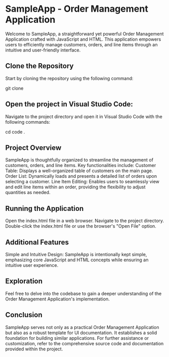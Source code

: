 # SampleApp - Order Management Application

Welcome to SampleApp, a straightforward yet powerful Order Management Application crafted with JavaScript and HTML.
This application empowers users to efficiently manage customers, orders, and line items through an intuitive
and user-friendly interface.


## Clone the Repository
Start by cloning the repository using the following command:

git clone <repository-url>

## Open the project in Visual Studio Code:
Navigate to the project directory and open it in Visual Studio Code with the following commands:

cd <project-directory>
code .


## Project Overview

SampleApp is thoughtfully organized to streamline the management of customers, orders, and line items. Key functionalities include:
Customer Table: Displays a well-organized table of customers on the main page.
Order List: Dynamically loads and presents a detailed list of orders upon selecting a customer.
Line Item Editing: Enables users to seamlessly view and edit line items within an order, providing the flexibility to adjust quantities as needed.

## Running the Application

Open the index.html file in a web browser.
Navigate to the project directory.
Double-click the index.html file or use the browser's "Open File" option.

## Additional Features

Simple and Intuitive Design: SampleApp is intentionally kept simple, emphasizing core JavaScript and HTML concepts while ensuring an intuitive user experience.

## Exploration

Feel free to delve into the codebase to gain a deeper understanding of the Order Management Application's implementation.

## Conclusion

SampleApp serves not only as a practical Order Management Application but also as a robust template for UI documentation.
It establishes a solid foundation for building similar applications. For further assistance or customization, refer to the
comprehensive source code and documentation provided within the project.